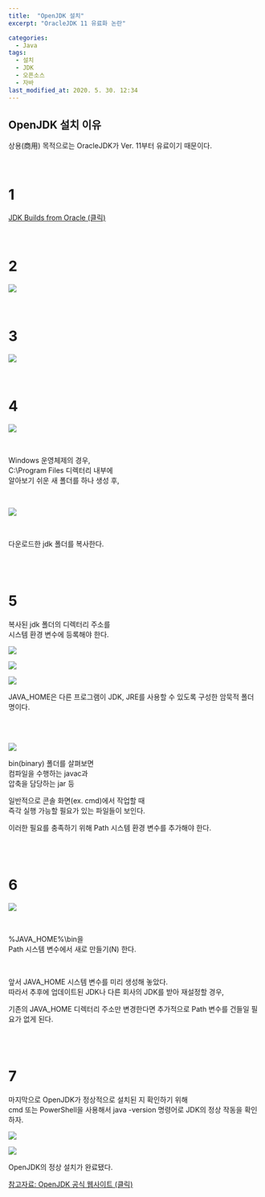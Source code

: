 ```yaml
---
title:  "OpenJDK 설치"
excerpt: "OracleJDK 11 유료화 논란"

categories:
  - Java
tags:
  - 설치
  - JDK
  - 오픈소스
  - 자바
last_modified_at: 2020. 5. 30. 12:34
---
```


## OpenJDK 설치 이유  
상용(商用) 목적으로는 OracleJDK가 Ver. 11부터 유료이기 때문이다.

<br/>

# 1  
[<U>JDK Builds from Oracle (클릭)</U>](https://jdk.java.net/)

<br/>

# 2
![](https://github.com/gyumeen/blog-images/blob/main/2021/01/InstallOpenJDK/1.png?raw=true)

<br/>

# 3
![](https://github.com/gyumeen/blog-images/blob/main/2021/01/InstallOpenJDK/2.png?raw=true)

<br/>

# 4  
![](https://github.com/gyumeen/blog-images/blob/main/2021/01/InstallOpenJDK/3.png?raw=true)

<br/>

Windows 운영체제의 경우,  
C:\Program Files 디렉터리 내부에  
알아보기 쉬운 새 폴더를 하나 생성 후,

<br/>

![](https://github.com/gyumeen/blog-images/blob/main/2021/01/InstallOpenJDK/4.png?raw=true)

<br/>

다운로드한 jdk 폴더를 복사한다. 

<br/>
<br/>

# 5  
복사된 jdk 폴더의 디렉터리 주소를  
시스템 환경 변수에 등록해야 한다.

![](https://github.com/gyumeen/blog-images/blob/main/2021/01/InstallOpenJDK/5.png?raw=true)

![](https://github.com/gyumeen/blog-images/blob/main/2021/01/InstallOpenJDK/6.png?raw=true)

![](https://github.com/gyumeen/blog-images/blob/main/2021/01/InstallOpenJDK/7.png?raw=true)

JAVA_HOME은 다른 프로그램이 JDK, JRE를 사용할 수 있도록 구성한 암묵적 폴더 명이다.

<br/>
<br/>

![](https://github.com/gyumeen/blog-images/blob/main/2021/01/InstallOpenJDK/8.png?raw=true)

bin(binary) 폴더를 살펴보면  
컴파일을 수행하는 javac과  
압축을 담당하는 jar 등

일반적으로 콘솔 화면(ex. cmd)에서 작업할 때  
즉각 실행 가능할 필요가 있는 파일들이 보인다. 

이러한 필요를 충족하기 위해 Path 시스템 환경 변수를 추가해야 한다.

<br/>
<br/>

# 6  
![](https://github.com/gyumeen/blog-images/blob/main/2021/01/InstallOpenJDK/9.png?raw=true)

<br/>

%JAVA_HOME%\bin을  
Path 시스템 변수에서 새로 만들기(N) 한다.

<br/>

앞서 JAVA_HOME 시스템 변수를 미리 생성해 놓았다.  
따라서 추후에 업데이트된 JDK나 다른 회사의 JDK를 받아 재설정할 경우,

기존의 JAVA_HOME 디렉터리 주소만 변경한다면 추가적으로 Path 변수를 건들일 필요가 없게 된다.

<br/>
<br/>

# 7  
마지막으로 OpenJDK가 정상적으로 설치된 지 확인하기 위해  
cmd 또는 PowerShell을 사용해서 java -version 명령어로 JDK의 정상 작동을 확인하자.

![](https://github.com/gyumeen/blog-images/blob/main/2021/01/InstallOpenJDK/10.png?raw=true)

![](https://github.com/gyumeen/blog-images/blob/main/2021/01/InstallOpenJDK/11.png?raw=true)


OpenJDK의 정상 설치가 완료됐다.

[<U>참고자료: OpenJDK 공식 웹사이트 (클릭)</U>](http://openjdk.java.net/)
